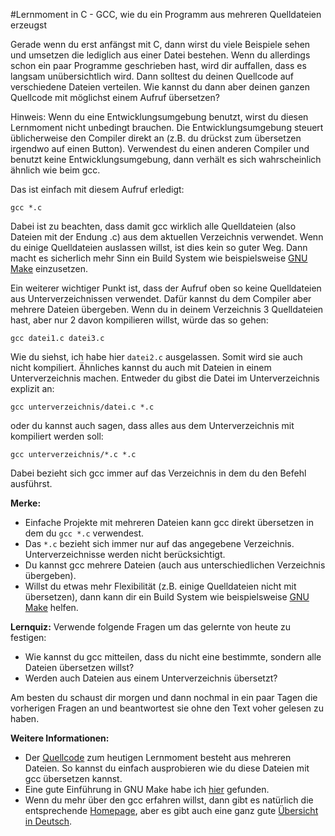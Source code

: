 #Lernmoment in C - GCC, wie du ein Programm aus mehreren Quelldateien erzeugst

Gerade wenn du erst anfängst mit C, dann wirst du viele Beispiele sehen und umsetzen die lediglich aus einer Datei bestehen. Wenn du allerdings schon ein paar Programme geschrieben hast, wird dir auffallen, dass es langsam unübersichtlich wird. Dann solltest du deinen Quellcode auf verschiedene Dateien verteilen. Wie kannst du dann aber deinen ganzen Quellcode mit möglichst einem Aufruf übersetzen?

Hinweis: Wenn du eine Entwicklungsumgebung benutzt, wirst du diesen Lernmoment nicht unbedingt brauchen. Die Entwicklungsumgebung steuert üblicherweise den Compiler direkt an (z.B. du drückst zum übersetzen irgendwo auf einen Button). Verwendest du einen anderen Compiler und benutzt keine Entwicklungsumgebung, dann verhält es sich wahrscheinlich ähnlich wie beim gcc.

Das ist einfach mit diesem Aufruf erledigt:

```
gcc *.c
```

Dabei ist zu beachten, dass damit gcc wirklich alle Quelldateien (also Dateien mit der Endung .c) aus dem aktuellen Verzeichnis verwendet. Wenn du einige Quelldateien auslassen willst, ist dies kein so guter Weg. Dann macht es sicherlich mehr Sinn ein Build System wie beispielsweise [GNU Make](https://www.gnu.org/software/make/) einzusetzen.

Ein weiterer wichtiger Punkt ist, dass der Aufruf oben so keine Quelldateien aus Unterverzeichnissen verwendet. Dafür kannst du dem Compiler aber mehrere Dateien übergeben. Wenn du in deinem Verzeichnis 3 Quelldateien hast, aber nur 2 davon kompilieren willst, würde das so gehen:

```
gcc datei1.c datei3.c
```

Wie du siehst, ich habe hier `datei2.c` ausgelassen. Somit wird sie auch nicht kompiliert. Ähnliches kannst du auch mit Dateien in einem Unterverzeichnis machen. Entweder du gibst die Datei im Unterverzeichnis explizit an:

```
gcc unterverzeichnis/datei.c *.c
```

oder du kannst auch sagen, dass alles aus dem Unterverzeichnis mit kompiliert werden soll:

```
gcc unterverzeichnis/*.c *.c
```

Dabei bezieht sich gcc immer auf das Verzeichnis in dem du den Befehl ausführst.

**Merke:**

- Einfache Projekte mit mehreren Dateien kann gcc direkt übersetzen in dem du `gcc *.c` verwendest.
- Das `*.c` bezieht sich immer nur auf das angegebene Verzeichnis. Unterverzeichnisse werden nicht berücksichtigt.
- Du kannst gcc mehrere Dateien (auch aus unterschiedlichen Verzeichnis übergeben).
- Willst du etwas mehr Flexibilität (z.B. einige Quelldateien nicht mit übersetzen), dann kann dir ein Build System wie beispielsweise [GNU Make](https://www.gnu.org/software/make/) helfen.

**Lernquiz:** Verwende folgende Fragen um das gelernte von heute zu festigen:

- Wie kannst du gcc mitteilen, dass du nicht eine bestimmte, sondern alle Dateien übersetzen willst?
- Werden auch Dateien aus einem Unterverzeichnis übersetzt?

Am besten du schaust dir morgen und dann nochmal in ein paar Tagen die vorherigen Fragen an und beantwortest sie ohne den Text voher gelesen zu haben.

**Weitere Informationen:** 

- Der [Quellcode](https://github.com/inginform/lernmomente/tree/master/C_MehrereDateienKompilieren) zum heutigen Lernmoment besteht aus mehreren Dateien. So kannst du einfach ausprobieren wie du diese Dateien mit gcc übersetzen kannst. 
- Eine gute Einführung in GNU Make habe ich [hier](http://eitidaten.fh-pforzheim.de/daten/labore/if3lt/literatur/make.pdf) gefunden.
- Wenn du mehr über den gcc erfahren willst, dann gibt es natürlich die entsprechende [Homepage](https://gcc.gnu.org), aber es gibt auch eine ganz gute [Übersicht in Deutsch](http://openbook.rheinwerk-verlag.de/linux_unix_programmierung/Kap01-004.htm). 
